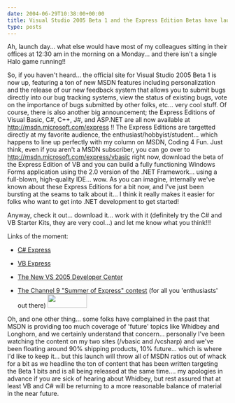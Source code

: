 ```yaml
---
date: 2004-06-29T10:38:00+00:00
title: Visual Studio 2005 Beta 1 and the Express Edition Betas have launched...
type: posts
---
```

Ah, launch day... what else would have most of my colleagues sitting in their offices at 12:30 am in the morning on a Monday... and there isn't a single Halo game running!!

So, if you haven't heard... the official site for Visual Studio 2005 Beta 1 is now up, featuring a ton of new MSDN features including personalization and the release of our new feedback system that allows you to submit bugs directly into our bug tracking systems, view the status of existing bugs, vote on the importance of bugs submitted by other folks, etc... very cool stuff. Of course, there is also another big announcement; the Express Editions of Visual Basic, C#, C++, J#, and ASP.NET are all now available at <http://msdn.microsoft.com/express> !! The Express Editions are targetted directly at my favorite audience, the enthusiast/hobbyist/student... which happens to line up perfectly with my column on MSDN, Coding 4 Fun. Just think, even if you aren't a MSDN subscriber, you can go over to <http://msdn.microsoft.com/express/vbasic> right now, download the beta of the Express Edition of VB and you can build a fully functioning Windows Forms application using the 2.0 version of the .NET Framework... using a full-blown, high-quality IDE... wow. As you can imagine, internally we've known about these Express Editions for a bit now, and I've just been bursting at the seams to talk about it... I think it really makes it easier for folks who want to get into .NET development to get started!

Anyway, check it out... download it... work with it (definitely try the C# and VB Starter Kits, they are very cool...) and let me know what you think!!!

Links of the moment:

  * [C# Express](https://lab.msdn.microsoft.com/express/vcsharp)
  * [VB Express](https://lab.msdn.microsoft.com/express/vbasic)
  * [The New VS 2005 Developer Center](https://lab.msdn.microsoft.com/vs2005)
  * [The Channel 9 "Summer of Express" contest](https://channel9.msdn.com/express) (for all you 'enthusiasts' out there)
    [<img height="31" src="http://msdn.microsoft.com/events/graphics/channel9/contesticon.gif" width="90" border="0" />](https://channel9.msdn.com/express)</li> </ul>

    Oh, and one other thing... some folks have complained in the past that MSDN is providing too much coverage of 'future' topics like Whidbey and Longhorn, and we certainly understand that concern... personally I've been watching the content on my two sites (/vbasic and /vcsharp) and we've been floating around 90% shipping products, 10% future... which is where I'd like to keep it... but this launch will throw all of MSDN ratios out of whack for a bit as we headline the ton of content that has been written targeting the Beta 1 bits and is all being released at the same time.... my apologies in advance if you are sick of hearing about Whidbey, but rest assured that at least VB and C# will be returning to a more reasonable balance of material in the near future.
